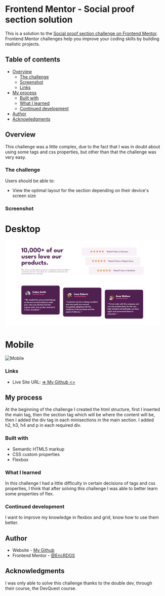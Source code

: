 # Frontend Mentor - Social proof section solution

This is a solution to the [Social proof section challenge on Frontend Mentor](https://www.frontendmentor.io/challenges/social-proof-section-6e0qTv_bA). Frontend Mentor challenges help you improve your coding skills by building realistic projects. 

## Table of contents

- [Overview](#overview)
  - [The challenge](#the-challenge)
  - [Screenshot](#screenshot)
  - [Links](#links)
- [My process](#my-process)
  - [Built with](#built-with)
  - [What I learned](#what-i-learned)
  - [Continued development](#continued-development)
- [Author](#author)
- [Acknowledgments](#acknowledgments)


## Overview


This challenge was a little complex, due to the fact that I was in doubt about using some tags and css properties, but other than that the challenge was very easy.

### The challenge

Users should be able to:

- View the optimal layout for the section depending on their device's screen size

### Screenshot

# Desktop

<img src="src/images/desktop.png" alt="Desktop">

# Mobile

<img src="src/images/mobile" alt="Mobile">

### Links

- Live Site URL: [ => My Github <=](https://ericrdgs.github.io/Social-Proof-Section/)

## My process

At the beginning of the challenge I created the html structure, first I inserted the main tag, then the section tag which will be where the content will be, then I added the div tag in each minisections in the main section. I added h2, h3, h4 and p in each required div.

### Built with

- Semantic HTML5 markup
- CSS custom properties
- Flexbox

### What I learned

In this challenge I had a little difficulty in certain decisions of tags and css properties, I think that after solving this challenge I was able to better learn some properties of flex.

### Continued development

I want to improve my knowledge in flexbox and grid, know how to use them better.

## Author

- Website - [My Github](https://github.com/EricRDGS)
- Frontend Mentor - [@EricRDGS](https://www.frontendmentor.io/profile/EricRDGS)


## Acknowledgments

I was only able to solve this challenge thanks to the double dev, through their course, the DevQuest course.
